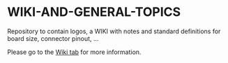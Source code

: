 # WIKI-AND-GENERAL-TOPICS
Repository to contain logos, a WIKI with notes and standard definitions for board size, connector pinout, ...  

Please go to the <a href="https://github.com/freeDSP/WIKI-AND-GENERAL-TOPICS/wiki">Wiki tab</a> for more information.


